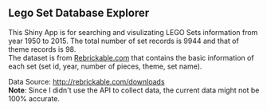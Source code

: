 ## Lego Set Database Explorer  

This Shiny App is for searching and visulizating LEGO Sets information from year 1950 to 2015. The total number of set records is 9944 and that of theme records is 98.  
The dataset is from [Rebrickable.com](http://rebrickable.com/) that contains the basic information of each set (set id, year, number of pieces, theme, set name).    
  
Data Source: http://rebrickable.com/downloads  
**Note**: Since I didn't use the API to collect data, the current data might not be 100% accurate.  

